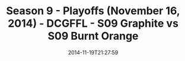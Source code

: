 ---
title: Season 9 - Playoffs (November 16, 2014) - DCGFFL - S09 Graphite vs S09 Burnt
  Orange
teams-score:
- team: _teams/s09-graphite.md
  score: 31
- team: _teams/s09-burnt-orange.md
  score: 24
mvp: Chalie Kniseley (Graphite), Andy Pratt (Burnt Orange)
game-ball: N/A
sportsperson: ''
season: 9
week: 0
date: '2014-11-19T21:27:59'
pageid: season-9-playoffs-4458-vs-4453
---